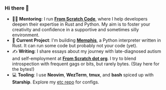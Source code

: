 ### Hi there 👋

- 👨‍🎓 **Mentoring**: I run [**From Scratch Code**](https://fromscratchcode.com/), where I help developers deepen their expertise in Rust and Python. My aim is to foster your creativity and confidence in a supportive and sometimes silly environment.
- 🦉 **Current Project**: I'm building [**Memphis**](https://github.com/JonesBeach/memphis), a Python interpreter written in Rust. It can run some code but probably not your code (yet).
- ✍️ **Writing**: I share essays about my journey with late-diagnosed autism and self-employment at [**From Scratch dot org**](https://fromscratchdotorg.substack.com/). I try to blend introspection with frequent gags or bits, but rarely bytes. (Stay here for the bytes!)
- 💻 **Tooling**: I use **Neovim**, **WezTerm**, **tmux**, and **bash** spiced up with **Starship**. Explore my [etc repo](https://github.com/JonesBeach/etc) for configs.